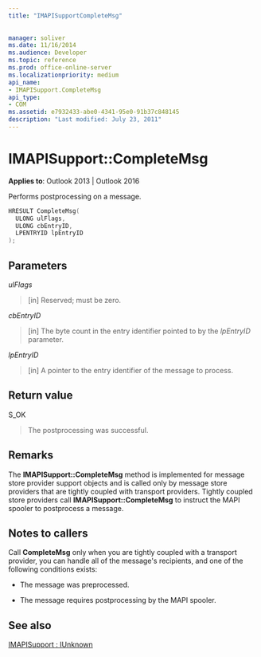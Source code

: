```yaml
---
title: "IMAPISupportCompleteMsg"
 
 
manager: soliver
ms.date: 11/16/2014
ms.audience: Developer
ms.topic: reference
ms.prod: office-online-server
ms.localizationpriority: medium
api_name:
- IMAPISupport.CompleteMsg
api_type:
- COM
ms.assetid: e7932433-abe0-4341-95e0-91b37c848145
description: "Last modified: July 23, 2011"
---
```


# IMAPISupport::CompleteMsg

  
  
**Applies to**: Outlook 2013 | Outlook 2016 
  
Performs postprocessing on a message. 
  
```cpp
HRESULT CompleteMsg(
  ULONG ulFlags,
  ULONG cbEntryID,
  LPENTRYID lpEntryID
);
```

## Parameters

 _ulFlags_
  
> [in] Reserved; must be zero.
    
 _cbEntryID_
  
> [in] The byte count in the entry identifier pointed to by the  _lpEntryID_ parameter. 
    
 _lpEntryID_
  
> [in] A pointer to the entry identifier of the message to process.
    
## Return value

S_OK 
  
> The postprocessing was successful.
    
## Remarks

The **IMAPISupport::CompleteMsg** method is implemented for message store provider support objects and is called only by message store providers that are tightly coupled with transport providers. Tightly coupled store providers call **IMAPISupport::CompleteMsg** to instruct the MAPI spooler to postprocess a message. 
  
## Notes to callers

Call **CompleteMsg** only when you are tightly coupled with a transport provider, you can handle all of the message's recipients, and one of the following conditions exists: 
  
- The message was preprocessed.
    
- The message requires postprocessing by the MAPI spooler.
    
## See also



[IMAPISupport : IUnknown](imapisupportiunknown.md)

